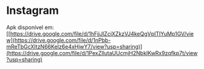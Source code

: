 # Instagram
 
Apk disponível em: [[https://drive.google.com/file/d/1hFjjJlZcjXZkzVJ4keQgVpITIYuMp1GV/view](https://drive.google.com/file/d/1nPbb-mReTbGcXItzN66KeIz6e4xHjwY7/view?usp=sharing)](https://drive.google.com/file/d/1PexZIlutaUUcmjH2NbkIKwRx9zqfkp7t/view?usp=sharing)
